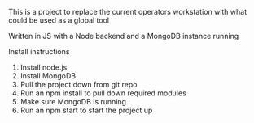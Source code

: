 This is a project to replace the current operators workstation with what could be used as a global tool

Written in JS with a Node backend and a MongoDB instance running

Install instructions

1. Install node.js
2. Install MongoDB
3. Pull the project down from git repo
4. Run an npm install to pull down required modules
5. Make sure MongoDB is running
6. Run an npm start to start the project up
